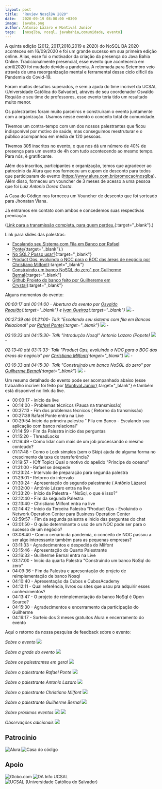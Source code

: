 ```yaml
---
layout: post
title:  "Review NosqlBA 2020"
date:   2020-09-19 08:00:00 +0300
image:  javaba.png
author: Antonio Lazaro e Montival Junior
tags:   [nosqlba, nosql, javabahia,comunidade, evento]
---
```


A quinta edição (2012, 2017,2018,2019 e 2020) do NoSQL BA 2020 aconteceu em 16/09/2020 e foi um grande sucesso em sua primeira edição online. Alias, esse foi o motivador da criação da presença do Java Bahia Online. Tradicionalmente presencial, esse evento que aconteceria em abril/2020 foi mudado devido a pandemia. A retomada para Setembro veio através de uma reeorganização mental e ferramental desse ciclo dificil da Pandemia do Covid-19.

Foram muitos desafios superados, e sem a ajuda do time incrível da UCSAL (Universidade Católica do Salvador), através de seu coordenador Osvaldo Requião e seu time de professores, esse evento teria tido um resultado muito menor.

Os palestrantes foram muito parceiros e construiram o evento juntamente com a organização. Usamos nesse evento o conceito total de comunidade.

Tivemos um contra-tempo com um dos nossos palestrantes que ficou indisponível por motivo de saúde, mas conseguimos reestruturar e o público acompanhou em média de 120 pessoas.

Tivemos 305 inscritos no evento, o que nos dá um número de 40% de presença para um evento de 4h com tudo acontecendo ao mesmo tempo. Para nós, é gratificante.

Além dos inscritos, participantes e organização, temos que agradecer ao patrocínio da Alura que nos forneceu um cupom de desconto para todos que participaram do evento (https://www.alura.com.br/promocao/nosqlba). Além disso, forneceu um vouncher de 3 meses de acesso a uma pessoa que foi *Luiz Antonio Dorea Costa*.

A Casa do Código nos forneceu um Vouncher de desconto que foi sorteado para Jhonatan Viana.

Já entramos em contato com ambos e concedemos suas respectivas premiação.

([Link para a transmissão completa, para quem perdeu.](https://www.youtube.com/watch?v=jEkV1B79C2g){:target="\_blank"}.)

Link para slides das palestras:

- [Escalando seu Sistema com Fila em Banco por Rafael Ponte](https://speakerdeck.com/rponte/fila-em-banco-escalando-sua-aplicacao-com-banco-relacional){:target="\_blank"}.)
- [No SQL? Posso usar?](https://www.slideshare.net/antoniolazarobr/no-sql-oqueeissokey){:target="\_blank"}
- [Product Ops, evoluindo o NOC para o BOC das áreas de negócio por Christiano Milfont](https://docs.google.com/presentation/d/1AmSfTnDx0OoeQls6XSSXNOp0DNnmcZEaoO48NlluncM/edit?usp=sharing){:target="\_blank"}
- [Construindo um banco NoSQL do zero" por Guilherme Bernal](){:target="\_blank"}
- [Github Projeto do banco feito por Guilhereme em Crystal](https://github.com/lbguilherme/rethinkdb-lite){:target="\_blank"}

Alguns momentos do evento:

*00:00:17 até 00:14:00 - Abertura do evento por [Osvaldo Requião](https://www.linkedin.com/in/osvaldo-requi%C3%A3o-7a31679/){:target="\_blank"} e [Ivan Queiroz](https://www.linkedin.com/in/ivanqueiroz/){:target="\_blank"}*
![](/img/nosqlba/2020/evento-abertura.png) - 

*00:27:39 até 01:21:00- Talk "Escalando seu sistema com fila em Bancos Relacional" por  [Rafael Ponte](https://www.linkedin.com/in/rponte/){:target="\_blank"}*
![](/img/nosqlba/2020/evento-ponte.png) - 

*03:16:33 até 04:15:30- Talk "Introdução Nosql" Antonio Lazaro (Popete)*
![](/img/nosqlba/2020/evento-pops.png) -

*02:13:40 até 03:11:33- Talk "Product Ops, evoluindo o NOC para o BOC das áreas de negócio" por [Christiano Milfont](https://www.linkedin.com/in/cmilfont/){:target="\_blank"}*
![](/img/nosqlba/2020/evento-milfont.png) -

*03:16:33 até 04:15:30- Talk "Construindo um banco NoSQL do zero" por [Guilherme Bernal](https://www.linkedin.com/in/guilherme-bernal-58666777/){:target="\_blank"}*
![](/img/nosqlba/2020/evento-guilherme.png) -


Um resumo detalhado do evento pode ser acompanhado abaixo (esse trabaalho incrível foi feito por [Montival Junior](https://www.linkedin.com/in/montivaljunior){:target="\_blank"} e também está disponível no link da live.

- 00:00:17 - início da live
- 00:14:00 - Problemas técnicos (Pausa na transmissão)
- 00:27:13 - Fim dos problemas técnicos ( Retorno da transmissão)
- 00:27:39 Rafael Ponte entra na Live
- 00:29:54 Início da primeira palestra " Fila em Banco - Escalando sua aplicação com banco relacional"
- 01:14:59 - Fim da Palestra inicio das perguntas
- 01:15:20 - ThreadLocks
- 01:16:49 - Como lidar com mais de um job processando o mesmo conteúdo?
- 01:17:48 - Como o Lock simples (sem o Skip) ajuda de alguma forma no crescimento da taxa de transferência?
- 01:19:57 - (Off Topic) Qual o motivo do apelido "Príncipe do oceano"
- 01:21:00 - Rafael se despede
- 01:23:24 - Intervalo de preparação para segunda palestra
- 01:29:01 - Retorno do intervalo
- 01:30:24 - Apresentação do segundo palestrante ( Antônio Lázaro)
- 01:32:00 - Antônio Lázaro entra na live
- 01:33:20 - Início da Palestra - "NoSql, o que é isso?"
- 02:12:40 - Fim da segunda Palestra
- 02:13:40 - Christiano Milfont entra na live
- 02:14:42 - Início da Terceira Palestra "Product Ops - Evoluindo o Network Operation Center para Business Operation Center
- 02:59:57 - Fim da segunda palestra e início das perguntas do chat
- 03:01:50 - O quão determinante o uso de um NOC pode ser para o sucesso de um negócio?
- 03:08:40 - Com o cenário da pandemia, o conceito de NOC passou a ser algo interessante também para as pequenas empresas?
- 03:11:33 - Agradecimentos e despedida do Milfont
- 03:15:46 - Apresentação do Quarto Palestrante
- 03:16:33 - Guilherme Bernal entra na Live
- 03:17:00 - Início da quarta Palestra "Construindo um banco NoSql do zero"
- 04:09:36 - Fim da Palestra e apresentação do projeto de reimplementação de banco Nosql 
- 04:10:40 - Apresentação da Cubos e CubosAcademy
- 04:12:11 - Qual referência, livros ou sites que usou pra adquirir esses conhecimentos?
- 04:13:47 - O projeto de reimplementação do banco NoSql é Open Source?
- 04:15:30 - Agradecimentos e encerramento da participação do Guilherme
- 04:16:17 - Sorteio dos 3 meses gratuitos Alura e encerramento do evento

Aqui o retorno da nossa pesquisa de feedback sobre o evento:

*Sobre o evento*
![](/img/nosqlba/2020/pesquisa-evento.jpeg)

*Sobre a grade do evento*
![](/img/nosqlba/2020/pesquisa-grade.jpeg)

*Sobre os palestrantes em geral*
![](/img/nosqlba/2020/pesquisa-palestrantes.jpeg)

*Sobre o palestrante Rafael Ponte*
![](/img/nosqlba/2020/pesquisa-ponte.jpeg)

*Sobre o palestrante Antonio Lazaro*
![](/img/nosqlba/2020/pesquisa-antonio.jpeg)

*Sobre o palestrante Christiano Milfont*
![](/img/nosqlba/2020/pesquisa-milfont.jpeg)

*Sobre o palestrante Guilherme Bernal*
![](/img/nosqlba/2020/pesquisa-guilherme.jpeg)

*Sobre próximos eventos*
![](/img/nosqlba/2020/pesquisa-proximas-edicoes-1.jpeg)
![](/img/nosqlba/2020/pesquisa-proximas-edicoes-2.jpeg)

*Observações adicionais*
![](/img/nosqlba/2020/pesquisa-adicional.jpeg)


## Patrocínio

<div>
    <img src="/img/nosqlba/2020/alura-dark-1060px.png" class="img-thumbnail logo" alt="Alura">
    <img src="/img/nosqlba/2020/cdc.png" class="img-thumbnail logo" alt="Casa do código">
</div>

## Apoio 
<div class="container">
    <div class="row text-center">
        <img src="/img/nosqlba/2020/globodotcom.png" class="img-thumbnail logo" 
        alt="Globo.com">
        <img src="/img/nosqlba/2020/logo_infoucsal.jpg" class="img-thumbnail logo" 
        alt="DA Info UCSAL">
        <img src="/img/nosqlba/2020/logo-ucsal.png" class="img-thumbnail logo" 
        alt="UCSAL (Universidade Católica do Salvador)">
    </div>  
</div>


